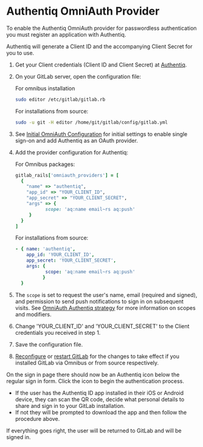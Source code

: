 # Authentiq OmniAuth Provider

To enable the Authentiq OmniAuth provider for passwordless authentication you must register an application with Authentiq.

Authentiq will generate a Client ID and the accompanying Client Secret for you to use.

1. Get your Client credentials (Client ID and Client Secret) at [Authentiq](https://www.authentiq.com/register).

2. On your GitLab server, open the configuration file:

    For omnibus installation
    ```sh
    sudo editor /etc/gitlab/gitlab.rb
    ```

    For installations from source:

    ```sh
    sudo -u git -H editor /home/git/gitlab/config/gitlab.yml
    ```
    
3. See [Initial OmniAuth Configuration](../../integration/omniauth.md#initial-omniauth-configuration) for initial settings to enable single sign-on and add Authentiq as an OAuth provider. 

4. Add the provider configuration for Authentiq:
    
    For Omnibus packages:

    ```ruby
    gitlab_rails['omniauth_providers'] = [
      {
        "name" => "authentiq",
        "app_id" => "YOUR_CLIENT_ID",
        "app_secret" => "YOUR_CLIENT_SECRET",
        "args" => { 
               scope: 'aq:name email~rs aq:push'
         }
      }
    ]
    ```
    
    For installations from source:
    
    ```yaml
    - { name: 'authentiq',
        app_id: 'YOUR_CLIENT_ID',
        app_secret: 'YOUR_CLIENT_SECRET',
        args: {
               scope: 'aq:name email~rs aq:push'
              }
      }
    ```
    
    
5. The `scope` is set to request the user's name, email (required and signed), and permission to send push notifications to sign in on subsequent visits.
See [OmniAuth Authentiq strategy](https://github.com/AuthentiqID/omniauth-authentiq#scopes-and-redirect-uri-configuration) for more information on scopes and modifiers.

6. Change 'YOUR_CLIENT_ID' and 'YOUR_CLIENT_SECRET' to the Client credentials you received in step 1.

7. Save the configuration file.

8. [Reconfigure](../restart_gitlab.md#omnibus-gitlab-reconfigure) or [restart GitLab](../restart_gitlab.md#installations-from-source)
   for the changes to take effect if you installed GitLab via Omnibus or from source respectively.

On the sign in page there should now be an Authentiq icon below the regular sign in form. Click the icon to begin the authentication process. 

- If the user has the Authentiq ID app installed in their iOS or Android device, they can scan the QR code, decide what personal details to share and sign in to your GitLab installation. 
- If not they will be prompted to download the app and then follow the procedure above. 

If everything goes right, the user will be returned to GitLab and will be signed in.